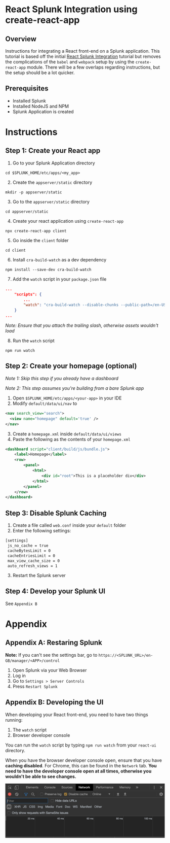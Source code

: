 # React Splunk Integration using create-react-app

## Overview
Instructions for integrating a React front-end on a Splunk application. This tutorial is based off the initial [React Splunk Integration](react-splunk-integration.md) tutorial but removes the complications of the `babel` and `webpack` setup by using the `create-react-app` module. There will be a few overlaps regarding instructions, but the setup should be a lot quicker.

## Prerequisites
- Installed Splunk
- Installed NodeJS and NPM
- Splunk Application is created

# Instructions

## Step 1: Create your React app

1. Go to your Splunk Application directory
```
cd $SPLUNK_HOME/etc/apps/<my_app>
```
2. Create the `appserver/static` directory
```
mkdir -p appserver/static
```
3. Go to the `appserver/static` directory
```
cd appserver/static
```
4. Create your react application using `create-react-app`
```
npx create-react-app client
```
5. Go inside the `client` folder
```
cd client
```
6. Install `cra-build-watch` as a dev dependency
```
npm install --save-dev cra-build-watch
```
7. Add the `watch` script in your `package.json` file
```json
...
    "scripts": {
        ...
        "watch": "cra-build-watch --disable-chunks --public-path=/en-US/static/app/<my_app>/client/build/"
    }
...
```

*Note: Ensure that you attach the trailing slash, otherwise assets wouldn't load*

8. Run the `watch` script
```
npm run watch
```

## Step 2: Create your homepage (optional)

*Note 1: Skip this step if you already have a dashboard* 

*Note 2: This step assumes you're building from a bare Splunk app*

1. Open `$SPLUNK_HOME/etc/apps/<your-app>` in your IDE
2. Modify `default/data/ui/nav` to

```xml
<nav search_view="search">
  <view name="homepage" default='true' />
</nav>
```

3. Create a `homepage.xml` inside `default/data/ui/views`
4. Paste the following as the contents of your `homepage.xml`

```xml
<dashboard script="client/build/js/bundle.js">
    <label>Homepage</label>
    <row>
        <panel>
            <html>
                <div id="root">This is a placeholder div</div>
            </html>
        </panel>
    </row>
</dashboard>
```

## Step 3: Disable Splunk Caching

1. Create a file called `web.conf` inside your `default` folder
2. Enter the following settings:
```
[settings]
 js_no_cache = true
 cacheBytesLimit = 0
 cacheEntriesLimit = 0
 max_view_cache_size = 0
 auto_refresh_views = 1
```
3. Restart the Splunk server

## Step 4: Develop your Splunk UI
See `Appendix B`

# Appendix

## Appendix A: Restaring Splunk
**Note:** If you can't see the settings bar, go to `https://<SPLUNK_URL>/en-GB/manager/<APP>/control`

1. Open Splunk via your Web Browser
2. Log in
3. Go to `Settings > Server Controls`
4. Press `Restart Splunk`

## Appendix B: Developing the UI
When developing your React front-end, you need to have two things running:
1. The `watch` script
2. Browser developer console

You can run the `watch` script by typing `npm run watch` from your `react-ui` directory.

When you have the browser developer console open, ensure that you have **caching disabled**. For Chrome, this can be found in the `Network` tab. **You need to have the developer console open at all times, otherwise you wouldn't be able to see changes.**

![disable-cache](../images/react-splunk-disable-cache.png)